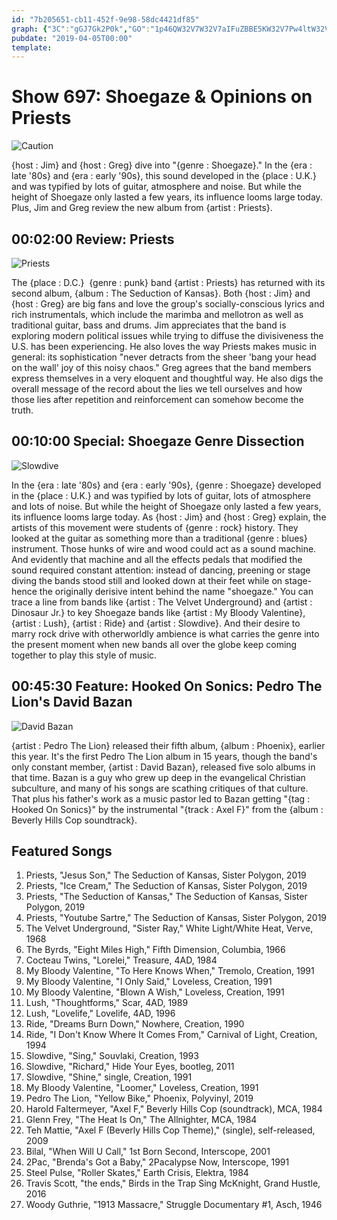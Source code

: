 ```yaml
---
id: "7b205651-cb11-452f-9e98-58dc4421df85"
graph: {"3C":"gGJ7Gk2P0k","GO":"1p46QW32V7W32V7aIFuZBBE5KW32V7Pw4ltW32V7W32V7WehKD","25I":""}
pubdate: "2019-04-05T00:00"
template: 
---
```






# Show 697: Shoegaze & Opinions on Priests

![Caution](https://static.soundopinions.org/images/2019/shoegaze1.jpg)

{host : Jim} and {host : Greg} dive into "{genre : Shoegaze}." In the {era : late '80s} and {era : early '90s}, this sound developed in the {place : U.K.} and was typified by lots of guitar, atmosphere and noise. But while the height of Shoegaze only lasted a few years, its influence looms large today. Plus, Jim and Greg review the new album from {artist : Priests}.



## 00:02:00 Review: Priests

![Priests](https://static.soundopinions.org/assets/697/3C0.jpg)

The {place : D.C.}  {genre : punk} band {artist : Priests} has returned with its second album, {album : The Seduction of Kansas}. Both {host : Jim} and {host : Greg} are big fans and love the group's socially-conscious lyrics and rich instrumentals, which include the marimba and mellotron as well as traditional guitar, bass and drums. Jim appreciates that the band is exploring modern political issues while trying to diffuse the divisiveness the U.S. has been experiencing. He also loves the way Priests makes music in general: its sophistication "never detracts from the sheer 'bang your head on the wall' joy of this noisy chaos." Greg agrees that the band members express themselves in a very eloquent and thoughtful way. He also digs the overall message of the record about the lies we tell ourselves and how those lies after repetition and reinforcement can somehow become the truth.



## 00:10:00 Special: Shoegaze Genre Dissection

![Slowdive](https://static.soundopinions.org/assets/697/GO0.jpg)

In the {era : late '80s} and {era : early '90s}, {genre : Shoegaze} developed in the {place : U.K.} and was typified by lots of guitar, lots of atmosphere and lots of noise. But while the height of Shoegaze only lasted a few years, its influence looms large today. As {host : Jim} and {host : Greg} explain, the artists of this movement were students of {genre : rock} history. They looked at the guitar as something more than a traditional {genre : blues} instrument. Those hunks of wire and wood could act as a sound machine. And evidently that machine and all the effects pedals that modified the sound required constant attention: instead of dancing, preening or stage diving the bands stood still and looked down at their feet while on stage- hence the originally derisive intent behind the name "shoegaze." You can trace a line from bands like {artist : The Velvet Underground} and {artist : Dinosaur Jr.} to key Shoegaze bands like {artist : My Bloody Valentine}, {artist : Lush}, {artist : Ride} and {artist : Slowdive}. And their desire to marry rock drive with otherworldly ambience is what carries the genre into the present moment when new bands all over the globe keep coming together to play this style of music.



## 00:45:30 Feature: Hooked On Sonics: Pedro The Lion's David Bazan

![David Bazan](https://static.soundopinions.org/assets/697/25I0.jpg)

{artist : Pedro The Lion} released their fifth album, {album : Phoenix}, earlier this year. It's the first Pedro The Lion album in 15 years, though the band's only constant member, {artist : David Bazan}, released five solo albums in that time. Bazan is a guy who grew up deep in the evangelical Christian subculture, and many of his songs are scathing critiques of that culture. That plus his father's work as a music pastor led to Bazan getting "{tag : Hooked On Sonics}" by the instrumental "{track : Axel F}" from the {album : Beverly Hills Cop soundtrack}.



## Featured Songs

1. Priests, "Jesus Son," The Seduction of Kansas, Sister Polygon, 2019
2. Priests, "Ice Cream," The Seduction of Kansas, Sister Polygon, 2019
3. Priests, "The Seduction of Kansas," The Seduction of Kansas, Sister Polygon, 2019
4. Priests, "Youtube Sartre," The Seduction of Kansas, Sister Polygon, 2019
5. The Velvet Underground, "Sister Ray," White Light/White Heat, Verve, 1968
6. The Byrds, "Eight Miles High," Fifth Dimension, Columbia, 1966
7. Cocteau Twins, "Lorelei," Treasure, 4AD, 1984
8. My Bloody Valentine, "To Here Knows When," Tremolo, Creation, 1991
9. My Bloody Valentine, "I Only Said," Loveless, Creation, 1991
10. My Bloody Valentine, "Blown A Wish," Loveless, Creation, 1991
11. Lush, "Thoughtforms," Scar, 4AD, 1989
12. Lush, "Lovelife," Lovelife, 4AD, 1996
13. Ride, "Dreams Burn Down," Nowhere, Creation, 1990
14. Ride, "I Don't Know Where It Comes From," Carnival of Light, Creation, 1994
15. Slowdive, "Sing," Souvlaki, Creation, 1993
16. Slowdive, "Richard," Hide Your Eyes, bootleg, 2011
17. Slowdive, "Shine," single, Creation, 1991
18. My Bloody Valentine, "Loomer," Loveless, Creation, 1991
19. Pedro The Lion, "Yellow Bike," Phoenix, Polyvinyl, 2019
20. Harold Faltermeyer, "Axel F," Beverly Hills Cop (soundtrack), MCA, 1984
21. Glenn Frey, "The Heat Is On," The Allnighter, MCA, 1984
22. Teh Mattie, "Axel F (Beverly Hills Cop Theme)," (single), self-released, 2009
23. Bilal, "When Will U Call," 1st Born Second, Interscope, 2001
24. 2Pac, "Brenda's Got a Baby," 2Pacalypse Now, Interscope, 1991
25. Steel Pulse, "Roller Skates," Earth Crisis, Elektra, 1984
26. Travis Scott, "the ends," Birds in the Trap Sing McKnight, Grand Hustle, 2016
27. Woody Guthrie, "1913 Massacre," Struggle Documentary #1, Asch, 1946